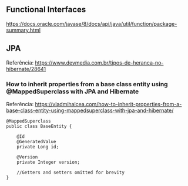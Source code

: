 ## Functional Interfaces

https://docs.oracle.com/javase/8/docs/api/java/util/function/package-summary.html

## JPA

Referência: https://www.devmedia.com.br/tipos-de-heranca-no-hibernate/28641

### How to inherit properties from a base class entity using @MappedSuperclass with JPA and Hibernate

Referência: https://vladmihalcea.com/how-to-inherit-properties-from-a-base-class-entity-using-mappedsuperclass-with-jpa-and-hibernate/

```
@MappedSuperclass
public class BaseEntity {
 
    @Id
    @GeneratedValue
    private Long id;
 
    @Version
    private Integer version;
 
    //Getters and setters omitted for brevity
}
```
